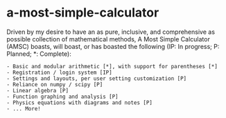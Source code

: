 # a-most-simple-calculator

Driven by my desire to have an as pure, inclusive, and comprehensive as possible collection of mathematical methods, A Most Simple Calculator (AMSC) boasts, will boast, or has boasted the following (IP: In progress; P: Planned; *: Complete):

    - Basic and modular arithmetic [*], with support for parentheses [*]
    - Registration / login system [IP]
    - Settings and layouts, per user setting customization [P]
    - Reliance on numpy / scipy [P]
    - Linear algebra [P]
    - Function graphing and analysis [P]
    - Physics equations with diagrams and notes [P]
    - ... More!